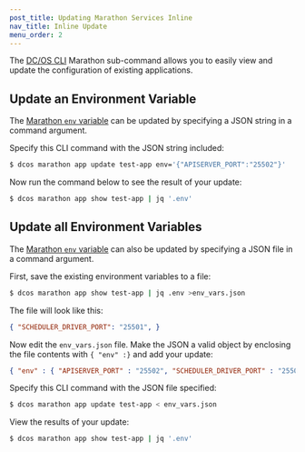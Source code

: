 ```yaml
---
post_title: Updating Marathon Services Inline
nav_title: Inline Update
menu_order: 2
---
```


The [DC/OS CLI][1] Marathon sub-command allows you to easily view and update the configuration of existing applications.

## Update an Environment Variable

The [Marathon `env` variable][2] can be updated by specifying a JSON string in a command argument.

Specify this CLI command with the JSON string included:

```bash
$ dcos marathon app update test-app env='{"APISERVER_PORT":"25502"}'
```

Now run the command below to see the result of your update:

```bash
$ dcos marathon app show test-app | jq '.env'
```

## Update all Environment Variables

The [Marathon `env` variable][1] can also be updated by specifying a JSON file in a command argument.

First, save the existing environment variables to a file:

```bash
$ dcos marathon app show test-app | jq .env >env_vars.json
```

The file will look like this:

```json
{ "SCHEDULER_DRIVER_PORT": "25501", }
```

Now edit the `env_vars.json` file. Make the JSON a valid object by enclosing the file contents with `{ "env" :}` and add your update:

```json
{ "env" : { "APISERVER_PORT" : "25502", "SCHEDULER_DRIVER_PORT" : "25501" } }
```

Specify this CLI command with the JSON file specified:

```bash
$ dcos marathon app update test-app < env_vars.json
```

View the results of your update:

```bash
$ dcos marathon app show test-app | jq '.env'
```

 [1]: /docs/1.7/usage/cli/
 [2]: https://mesosphere.github.io/marathon/docs/task-environment-vars.html
